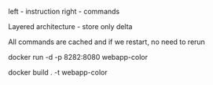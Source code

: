 left - instruction
right - commands

Layered architecture - store only delta

All commands are cached and if we restart, no need to rerun

docker run -d  -p 8282:8080 webapp-color

docker build . -t webapp-color